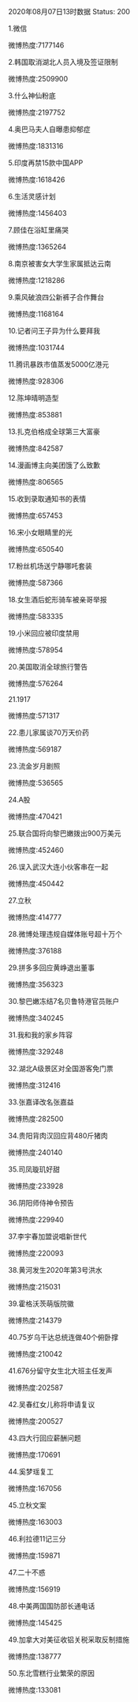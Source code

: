 2020年08月07日13时数据
Status: 200

1.微信

微博热度:7177146

2.韩国取消湖北人员入境及签证限制

微博热度:2509900

3.什么神仙粉底

微博热度:2197752

4.奥巴马夫人自曝患抑郁症

微博热度:1831316

5.印度再禁15款中国APP

微博热度:1618426

6.生活灵感计划

微博热度:1456403

7.顾佳在浴缸里痛哭

微博热度:1365264

8.南京被害女大学生家属抵达云南

微博热度:1218286

9.乘风破浪四公新裤子合作舞台

微博热度:1168164

10.记者问王子异为什么要拜我

微博热度:1031744

11.腾讯暴跌市值蒸发5000亿港元

微博热度:928306

12.陈坤晴明造型

微博热度:853881

13.扎克伯格成全球第三大富豪

微博热度:842587

14.漫画博主向美团饿了么致歉

微博热度:806565

15.收到录取通知书的表情

微博热度:657453

16.宋小女眼睛里的光

微博热度:650540

17.粉丝机场送宁静哪吒套装

微博热度:587366

18.女生酒后蛇形骑车被亲哥举报

微博热度:583335

19.小米回应被印度禁用

微博热度:578954

20.美国取消全球旅行警告

微博热度:576264

21.1917

微博热度:571317

22.患儿家属谈70万天价药

微博热度:569187

23.流金岁月剧照

微博热度:536565

24.A股

微博热度:470421

25.联合国将向黎巴嫩拨出900万美元

微博热度:452460

26.误入武汉大连小伙客串在一起

微博热度:450442

27.立秋

微博热度:414777

28.微博处理违规自媒体账号超十万个

微博热度:376188

29.拼多多回应黄峥退出董事

微博热度:356323

30.黎巴嫩冻结7名贝鲁特港官员账户

微博热度:340245

31.我和我的家乡阵容

微博热度:329248

32.湖北A级景区对全国游客免门票

微博热度:312416

33.张嘉译改名张嘉益

微博热度:282500

34.贵阳背肉汉回应背480斤猪肉

微博热度:240140

35.司凤璇玑好甜

微博热度:233928

36.阴阳师侍神令预告

微博热度:229940

37.李宇春加盟说唱新世代

微博热度:220093

38.黄河发生2020年第3号洪水

微博热度:215031

39.霍格沃茨萌版院徽

微博热度:214379

40.75岁乌干达总统连做40个俯卧撑

微博热度:210042

41.676分留守女生北大班主任发声

微博热度:202587

42.吴春红女儿称将申请复议

微博热度:200527

43.四大行回应薪酬问题

微博热度:170691

44.奚梦瑶复工

微博热度:167056

45.立秋文案

微博热度:163003

46.利拉德11记三分

微博热度:159871

47.二十不惑

微博热度:156919

48.中美两国国防部长通电话

微博热度:145425

49.加拿大对美征收铝关税采取反制措施

微博热度:138777

50.东北雪糕行业繁荣的原因

微博热度:133081

